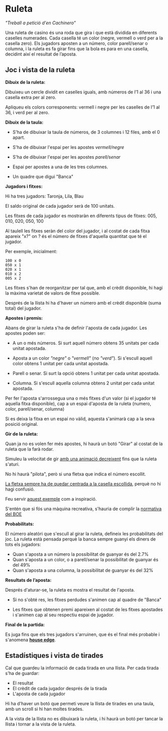 # Ruleta

*"Treball a petició d'en Cachinero"*

Una ruleta de casino és una roda que gira i que està dividida en diferents caselles numerades. Cada casella té un color (negre, vermell o verd per a la casella zero). Els jugadors aposten a un número, color parell/senar o columna, i la ruleta es fa girar fins que la bola es para en una casella, decidint així el resultat de l’aposta.

## Joc i vista de la ruleta

**Dibuix de la ruleta:**

Dibuixeu un cercle dividit en caselles iguals, amb números de l’1 al 36 i una casella extra per al zero.

Apliqueu els colors corresponents: vermell i negre per les caselles de l’1 al 36, i verd per al zero.

**Dibuix de la taula:**

- S'ha de dibuixar la taula de números, de 3 columnes i 12 files, amb el 0 apart.

- S'ha de dibuixar l'espai per les apostes *vermell/negre*

- S'ha de dibuixar l'espai per les apostes *parell/senar*

- Espai per apostes a una de les tres columnes.

- Un quadre que digui "Banca"

**Jugadors i fitxes:**

Hi ha tres jugadors: Taronja, Lila, Blau

El saldo original de cada jugador serà de 100 unitats.

Les fitxes de cada jugador es mostraràn en diferents tipus de fitxes: 005, 010, 020, 050, 100

Al taulell les fitxes seràn del color del jugador, i al costat de cada fitxa apareix "x?" on ? és el número de fitxes d'aquella quantitat que té el jugador.

Per exemple, inicialment:
```text
100 x 0
050 x 1
020 x 1
010 x 2
005 x 2
```

Les fitxes s'han de reorganitzar per tal que, amb el crèdit disponible, hi hagi la màxima varietat de valors de fitxe possible.

Després de la llista hi ha d'haver un número amb el crèdit disponible (suma total) del jugador.

**Apostes i premis:**

Abans de girar la ruleta s'ha de definir l'aposta de cada jugador. Les apostes poden ser:

- A un o més números. Si surt aquell número obtens 35 unitats per cada unitat apostada.

- Aposta a un color *"negre"* o *"vermell"* (no *"verd"*). Si s'escull aquell color obtens 1 unitat per cada unitat apostada.

- Parell o senar. Si surt la opció obtens 1 unitat per cada unitat apostada.

- Columna. Si s'escull aquella columna obtens 2 unitat per cada unitat apostada.

Per fer l'aposta s'arrossegua una o més fitxes d'un valor (si el jugador té aquella fitxa disponible), cap a un espai d'aposta de la ruleta (numero, color, parell/senar, columna)

Si es deixa la fitxa en un espai no vàlid, aquesta s'animarà cap a la seva posició original.

**Gir de la ruleta:**

Quan ja no es volen fer més apostes, hi haurà un botó "Girar" al costat de la ruleta que la farà rodar.

Simuleu la velocitat de gir <span style="text-decoration:underline">amb una animació decreixent</span> fins que la ruleta s'aturi.

No hi haurà "pilota", però si una fletxa que indica el número escollit.

<span style="text-decoration:underline">La fletxa sempre ha de quedar centrada a la casella escollida</span>, perquè no hi hagi confusió. 

Feu servir [aquest exemple](https://optimisme.github.io/roulette/) com a inspiració.

S'entén que si fós una màquina recreativa, s'hauria de complir la [normativa del BOE](https://www.boe.es/buscar/pdf/1998/BOE-A-1998-23945-consolidado.pdf)

**Probabilitats:**

El número aleatòri que s'escull al girar la ruleta, defineix les probabilitats del joc. La ruleta està pensada perquè la banca sempre guanyi els diners de tots els jugadors:

- Quan s'aposta a un número la possibilitat de guanyar és del 2.7%
- Quan s'aposta a un color, o a parell/senar la possibilitat de guanyar és del 49%
- Quan s'aposta a una columna, la possibilitat de guanyar és del 32%

**Resultats de l’aposta:**

Després d'aturar-se, la ruleta es mostra el resultat de l'aposta.

- Si no s'obté res, les fitxes perdudes s'animen cap al quadre de "Banca"

- Les fitxes que obtenen premi apareixen al costat de les fitxes apostades i s'animen cap al seu respectiu espai de jugador.

**Final de la partida:**

Es juga fins que els tres jugadors s'arruinen, que és el final més probable i s'anomena **[house edge](https://en.wikipedia.org/wiki/Casino_game)**.

## Estadístiques i vista de tirades

Cal que guardeu la informació de cada tirada en una llista. Per cada tirada s'ha de guardar:

- El resultat
- El crèdit de cada jugador després de la tirada
- L'aposta de cada jugador

Hi ha d'haver un botó que permeti veure la llista de tirades en una taula, amb un scroll si hi han moltes tirades.

A la vista de la llista no es dibuixarà la ruleta, i hi haurà un botó per tancar la llista i tornar a la vista de la ruleta.